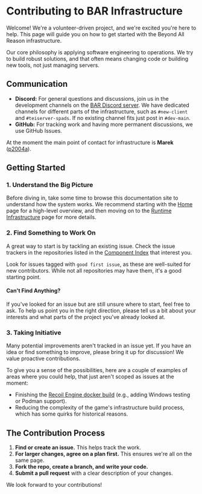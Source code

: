 # Contributing to BAR Infrastructure

Welcome! We're a volunteer-driven project, and we're excited you're here to help. This page will guide you on how to get started with the Beyond All Reason infrastructure.

Our core philosophy is applying software engineering to operations. We try to build robust solutions, and that often means changing code or building new tools, not just managing servers.

## Communication

- **Discord:** For general questions and discussions, join us in the development channels on the [BAR Discord server](https://discord.gg/beyond-all-reason). We have dedicated channels for different parts of the infrastructure, such as `#new-client` and `#teiserver-spads`. If no existing channel fits just post in `#dev-main`.
- **GitHub:** For tracking work and having more permanent discussions, we use GitHub Issues.

At the moment the main point of contact for infrastructure is **Marek** ([p2004a](https://github.com/p2004a)).

## Getting Started

### 1. Understand the Big Picture

Before diving in, take some time to browse this documentation site to understand how the system works. We recommend starting with the [Home](index.md) page for a high-level overview, and then moving on to the [Runtime Infrastructure](current_infra.md) page for more details.

### 2. Find Something to Work On

A great way to start is by tackling an existing issue. Check the issue trackers in the repositories listed in the [Component Index](components.md) that interest you.

Look for issues tagged with `good first issue`, as these are well-suited for new contributors. While not all repositories may have them, it's a good starting point.

#### Can't Find Anything?

If you've looked for an issue but are still unsure where to start, feel free to ask. To help us point you in the right direction, please tell us a bit about your interests and what parts of the project you've already looked at.

### 3. Taking Initiative

Many potential improvements aren't tracked in an issue yet. If you have an idea or find something to improve, please bring it up for discussion! We value proactive contributions.

To give you a sense of the possibilities, here are a couple of examples of areas where you could help, that just aren't scoped as issues at the moment:
- Finishing the [Recoil Engine docker build](https://raw.githubusercontent.com/beyond-all-reason/RecoilEngine/refs/heads/master/docker-build-v2/README.md) (e.g., adding Windows testing or Podman support).
- Reducing the complexity of the game's infrastructure build process, which has some quirks for historical reasons.

## The Contribution Process

1.  **Find or create an issue.** This helps track the work.
2.  **For larger changes, agree on a plan first.** This ensures we're all on the same page.
3.  **Fork the repo, create a branch, and write your code.**
4.  **Submit a pull request** with a clear description of your changes.

We look forward to your contributions!
